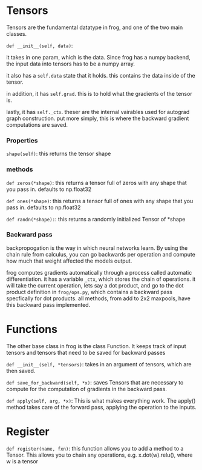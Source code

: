 # Tensors

Tensors are the fundamental datatype in frog, and one of the two main classes.

```def __init__(self, data)```:

it takes in one param, which is the data. Since frog has a numpy backend, the input data into tensors has to be a numpy array.

it also has a ```self.data``` state that it holds. this contains the data inside of the tensor.

in addition, it has ```self.grad```. this is to hold what the gradients of the tensor is. 

lastly, it has ```self._ctx```. theser are the internal vairables used for autograd graph construction. put more simply, this is where the backward gradient computations are saved. 

### Properties

```shape(self)```: this returns the tensor shape


### methods
```def zeros(*shape)```: this returns a tensor full of zeros with any shape that you pass in. defaults to np.float32

```def ones(*shape)```: this returns a tensor full of ones with any shape that you pass in. defaults to np.float32

```def randn(*shape):```: this returns a randomly initialized Tensor of *shape

### Backward pass
backpropogation is the way in which neural networks learn. By using the chain rule from calculus, you can go backwards per operation and compute how much that weight affected the models output.

frog computes gradients automatically through a process called automatic differentiation. it has a variable ```_ctx```, which stores the chain of operations. it will take the current operation, lets say a dot product, and go to the dot product definition in ```frog/ops.py```, which contains a backward pass specfically for dot products. all methods, from add to 2x2 maxpools, have this backward pass implemented.

# Functions

The other base class in frog is the class Function. It keeps track of input tensors and tensors that need to be saved for backward passes

```def __init__(self, *tensors)```: takes in an argument of tensors, which are then saved. 

```def save_for_backward(self, *x)```: saves Tensors that are necessary to compute for the computation of gradients in the backward pass. 

```def apply(self, arg, *x)```: This is what makes everything work. The apply() method takes care of the forward pass, applying the operation to the inputs.

# Register

```def register(name, fxn)```: this function allows you to add a method to a Tensor. This allows you to chain any operations, e.g. x.dot(w).relu(), where w is a tensor